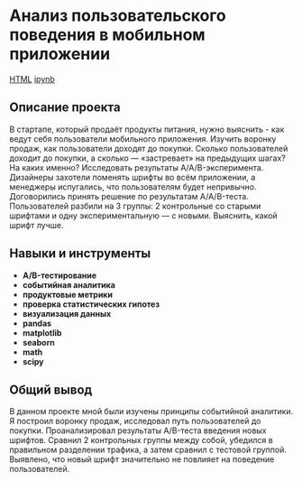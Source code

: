 # Анализ пользовательского поведения в мобильном приложении
[HTML](https://github.com/Joker2k79/Portfolio/blob/main/09_analysis_behavior_mobile_app/fabricated_project_2.html) [ipynb](https://github.com/Joker2k79/Portfolio/blob/main/09_analysis_behavior_mobile_app/fabricated_project_2.ipynb)

## Описание проекта

В стартапе, который продаёт продукты питания, нужно выяснить - как ведут себя пользователи мобильного приложения.
Изучить воронку продаж, как пользователи доходят до покупки. Сколько пользователей доходит до покупки, а сколько — «застревает» на предыдущих шагах? На каких именно?
Исследовать результаты A/A/B-эксперимента. Дизайнеры захотели поменять шрифты во всём приложении, а менеджеры испугались, что пользователям будет непривычно. Договорились принять решение по результатам A/A/B-теста. Пользователей разбили на 3 группы: 2 контрольные со старыми шрифтами и одну экспериментальную — с новыми. Выяснить, какой шрифт лучше.

## Навыки и инструменты

- **A/B-тестирование**
- **событийная аналитика**
- **продуктовые метрики**
- **проверка статистических гипотез**
- **визуализация данных**
- **pandas**
- **matplotlib**
- **seaborn**
- **math**
- **scipy**

##

## Общий вывод
В данном проекте мной были изучены принципы событийной аналитики. Я построил воронку продаж, исследовал путь пользователей до покупки. Проанализировал результаты A/B-теста введения новых шрифтов. Сравнил 2 контрольных группы между собой, убедился в правильном разделении трафика, а затем сравнил с тестовой группой. Выявлено, что новый шрифт значительно не повлияет на поведение пользователей.

